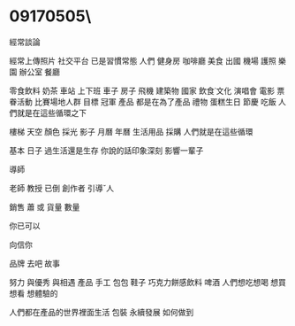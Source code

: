 # 09170505\

經常談論

經常上傳照片 社交平台
已是習慣常態
人們
健身房 咖啡廳 美食 出國 機場 護照
樂園 辦公室 餐廳 

零食飲料 奶茶 車站 上下班 車子 房子 飛機 建築物 國家 飲食˙文化 演唱會 電影 票眷活動 比賽場地人群 目標 冠軍
產品 都是在為了產品
禮物 蛋糕生日 節慶 吃飯
人們就是在這些循環之下


樓梯
天空
顏色 採光 影子
月曆 年曆
生活用品
採購
人們就是在這些循環

基本 日子
過生活還是生存
你說的話印象深刻
影響一輩子

導師

老師 教授
已倒
創作者
引導ˇ人

銷售
蕭 或
貨量
數量

你已可以

向信你

品牌
去吧
故事

努力 與優秀
與相遇
產品
手工
包包
鞋子
巧克力餅感飲料
啤酒
人們想吃想喝 想買 想看 想體驗的

人們都在產品的世界裡面生活
包裝
永續發展
如何做到
